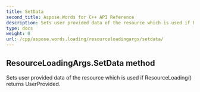 ```yaml
---
title: SetData
second_title: Aspose.Words for C++ API Reference
description: Sets user provided data of the resource which is used if ResourceLoading() returns UserProvided. 
type: docs
weight: 0
url: /cpp/aspose.words.loading/resourceloadingargs/setdata/
---
```

## ResourceLoadingArgs.SetData method


Sets user provided data of the resource which is used if ResourceLoading() returns UserProvided. 


